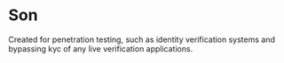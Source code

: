 # Son
Created for penetration testing, such as identity verification systems and bypassing kyc of any live verification applications.
